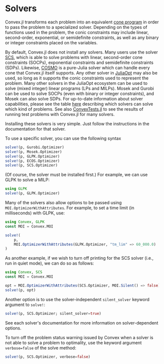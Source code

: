 Solvers
=======

Convex.jl transforms each problem into an equivalent [cone
program](http://mathprogbasejl.readthedocs.org/en/latest/conic.html) in
order to pass the problem to a specialized solver. Depending on the
types of functions used in the problem, the conic constraints may
include linear, second-order, exponential, or semidefinite constraints,
as well as any binary or integer constraints placed on the variables.

By default, Convex.jl does not install any solvers. Many users use the solver
[SCS](https://github.com/JuliaOpt/SCS.jl), which is able to solve problems with
linear, second-order cone constraints (SOCPs), exponential constraints and
semidefinite constraints (SDPs). Likewise,
[COSMO](https://github.com/oxfordcontrol/COSMO.jl) is a pure-Julia solver which
can handle every cone that Convex.jl itself supports. Any other solver in
[JuliaOpt](http://www.juliaopt.org/) may also be used, so long as it supports
the conic constraints used to represent the problem. Many other solvers in the
JuliaOpt ecosystem can be used to solve (mixed integer) linear programs (LPs and
MILPs). Mosek and Gurobi can be used to solve SOCPs (even with binary or integer
constraints), and Mosek can also solve SDPs. For up-to-date information about
solver capabilities, please see the table [here](http://www.juliaopt.org/)
describing which solvers can solve which kind of problems. See also
[ConvexTests.jl](https://ericphanson.github.io/ConvexTests.jl/dev/) to see the
results of running test problems with Convex.jl for many solvers.

Installing these solvers is very simple. Just follow the instructions in
the documentation for that solver.

To use a specific solver, you can use the following syntax

```julia
solve!(p, Gurobi.Optimizer)
solve!(p, Mosek.Optimizer)
solve!(p, GLPK.Optimizer)
solve!(p, ECOS.Optimizer)
solve!(p, SCS.Optimizer)
```

(Of course, the solver must be installed first.) For example, we can use
GLPK to solve a MILP:
```julia
using GLPK
solve!(p, GLPK.Optimizer)
```

Many of the solvers also allow options to be passed using
`MOI.OptimizerWithAttributes`. For example, to set a time limit (in
milliseconds) with GLPK, use:
```julia
using Convex, GLPK
const MOI = Convex.MOI

solve!(
    p,
    MOI.OptimizerWithAttributes(GLPK.Optimizer, "tm_lim" => 60_000.0)
)
```

As another example, if we wish to turn off printing for the SCS solver
(i.e., run in quiet mode), we can do so as follows:
```julia
using Convex, SCS
const MOI = Convex.MOI

opt = MOI.OptimizerWithAttributes(SCS.Optimizer, MOI.Silent() => false)
solve!(p, opt)
```

Another option is to use the solver-independent `silent_solver`
keyword argument to `solve!`:
```julia
solve!(p, SCS.Optimizer; silent_solver=true)
```

See each solver's documentation for more information on solver-dependent
options.

To turn off the problem status warning issued by Convex when a solver is
not able to solve a problem to optimality, use the keyword argument
`verbose=false` of the solve method:

```julia
solve!(p, SCS.Optimizer, verbose=false)
```
